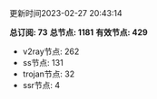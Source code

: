 更新时间2023-02-27 20:43:14

**总订阅: 73**
**总节点: 1181**
**有效节点: 429**
- v2ray节点: 262
- ss节点: 131
- trojan节点: 32
- ssr节点: 4
